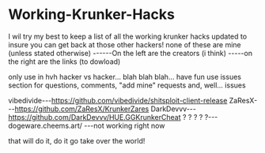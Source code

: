 # Working-Krunker-Hacks

I wil try my best to keep a list of all the working krunker hacks updated to insure you can get back at those other hackers!
none of these are mine (unless stated otherwise) ------On the left are the creators (i think) -----on the right are the links (to dowload)

only use in hvh hacker vs hacker... blah blah blah... have fun
use issues section for questions, comments, "add mine" requests and, well... issues


 vibedivide---https://github.com/vibedivide/shitsploit-client-release
     ZaResX---https://github.com/ZaResX/KrunkerZares 
  DarkDevvv---https://github.com/DarkDevvv/HUE.GGKrunkerCheat
  ? ? ? ? ?---dogeware.cheems.art/ ---not working right now
  
  
  that will do it, do it go take over the world!
